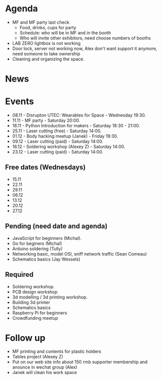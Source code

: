 # Agenda

- MF and MF party last check   
    * Food, drinks, cups for party
    * Schedule: who will be in MF and in the booth    
    * Who will invite other exhibitors, need choose numbers of booths    
- LAB ZERO lightbox is not working   
- Door lock, server not working now, Alex don't want support it anymore, need someone to take ownership
- Cleaning and organizing the space.   

# News


# Events

- 08.11 - Disrupton UTEC: Wearables for Space - Wednesday 19:30.    
- 11.11 - MF party - Saturday 20:00.    
- 18.11 - Python Introduction for makers - Saturday 18:30 - 21:00.    
- 25.11 - Laser cutting (free) - Saturday 14:00.  
- 01.12 - Body hacking meetup (Janek) - Friday 19:30.   
- 09.12 - Laser cutting (paid) - Saturday 14:00.    
- 16.12 - Soldering workshop (Alexey Z) - Saturday 14:00.   
- 23.12 - Laser cutting (paid) - Saturday 14:00.    

## Free dates (Wednesdays)

- 15.11
- 22.11
- 29.11
- 06.12
- 13.12
- 20.12
- 27.12

## Pending (need date and agenda)

- JavaScript for beginners (Michal).   
- Go for beginers (Michal)   
- Arduino soldering (Tully)
- Networking basic, model OSI, sniff network traffic (Sean Comeau)   
- Schematics basics (Jay Wessels)   

## Required

- Soldering workshop.  
- PCB design workshop 
- 3d modelling / 3d printing workshop.    
- Building 3d printer   
- Schematics basics    
- Raspberry Pi for beginners   
- Crowdfunding meetup    

# Follow up

- MF printing and contents for plastic holders
- Tables project (Alexey Z)   
- Put on our web site info about 150 rmb supporter membership and anounce in wechat group (Alex)  
- Janek will clean his work space

